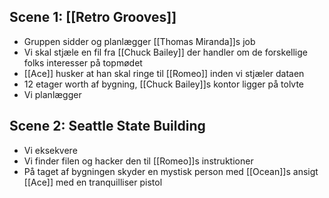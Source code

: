 ## Scene 1: [[Retro Grooves]]

- Gruppen sidder og planlægger [[Thomas Miranda]]s job
- Vi skal stjæle en fil fra [[Chuck Bailey]] der handler om de forskellige folks interesser på topmødet
- [[Ace]] husker at han skal ringe til [[Romeo]] inden vi stjæler dataen
- 12 etager worth af bygning, [[Chuck Bailey]]s kontor ligger på tolvte
- Vi planlægger

## Scene 2: Seattle State Building

- Vi eksekvere
- Vi finder filen og hacker den til [[Romeo]]s instruktioner
- På taget af bygningen skyder en mystisk person med [[Ocean]]s ansigt [[Ace]] med en tranquilliser pistol
